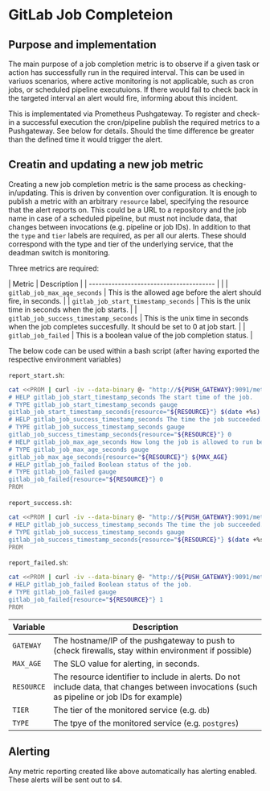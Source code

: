 # GitLab Job Completeion

## Purpose and implementation

The main purpose of a job completion metric is to observe if a given task or action has successfully run in the required interval. This can be used in variuos scenarios, where active monitoring is not applicable, such as cron jobs, or scheduled pipeline executuions. If there would fail to check back in the targeted interval an alert would fire, informing about this incident.

This is implementated via Prometheus Pushgateway. To register and check-in a successful execution the cron/pipeline publish the required metrics to a Pushgateway. See below for details. Should the time difference be greater than the defined time it would trigger the alert.

## Creatin and updating a new job metric

Creating a new job completion metric is the same process as checking-in/updating. This is driven by convention over configuration. It is enough to publish a metric with an arbitrary `resource` label, specifying the resource that the alert reports on. This could be a URL to a repository and the job name in case of a scheduled pipeline, but must not include data, that changes between invocations (e.g. pipeline or job IDs). In addition to that the `type` and `tier` labels are required, as per all our alerts. These should correspond with the type and tier of the underlying service, that the deadman switch is monitoring.

Three metrics are required:

| Metric                                  | Description  |
| --------------------------------------- |  |
| `gitlab_job_max_age_seconds`            | This is the allowed age before the alert should fire, in seconds. |
| `gitlab_job_start_timestamp_seconds`    | This is the unix time in seconds when the job starts.  |
| `gitlab_job_success_timestamp_seconds`  | This is the unix time in seconds when the job completes succesfully. It should be set to 0 at job start. |
| `gitlab_job_failed`                     | This is a boolean value of the job completion status. |

The below code can be used within a bash script (after having exported the respective environment variables)

`report_start.sh`:

```bash
cat <<PROM | curl -iv --data-binary @- "http://${PUSH_GATEWAY}:9091/metrics/job/${JOB}/tier/${TIER}/type/${TYPE}"
# HELP gitlab_job_start_timestamp_seconds The start time of the job.
# TYPE gitlab_job_start_timestamp_seconds gauge
gitlab_job_start_timestamp_seconds{resource="${RESOURCE}"} $(date +%s)
# HELP gitlab_job_success_timestamp_seconds The time the job succeeded.
# TYPE gitlab_job_success_timestamp_seconds gauge
gitlab_job_success_timestamp_seconds{resource="${RESOURCE}"} 0
# HELP gitlab_job_max_age_seconds How long the job is allowed to run before marking it failed.
# TYPE gitlab_job_max_age_seconds gauge
gitlab_job_max_age_seconds{resource="${RESOURCE}"} ${MAX_AGE}
# HELP gitlab_job_failed Boolean status of the job.
# TYPE gitlab_job_failed gauge
gitlab_job_failed{resource="${RESOURCE}"} 0
PROM
```

`report_success.sh`:
```bash
cat <<PROM | curl -iv --data-binary @- "http://${PUSH_GATEWAY}:9091/metrics/job/${JOB}/tier/${TIER}/type/${TYPE}"
# HELP gitlab_job_success_timestamp_seconds The time the job succeeded.
# TYPE gitlab_job_success_timestamp_seconds gauge
gitlab_job_success_timestamp_seconds{resource="${RESOURCE}"} $(date +%s)
PROM
```

`report_failed.sh`:
```bash
cat <<PROM | curl -iv --data-binary @- "http://${PUSH_GATEWAY}:9091/metrics/job/${JOB}/tier/${TIER}/type/${TYPE}"
# HELP gitlab_job_failed Boolean status of the job.
# TYPE gitlab_job_failed gauge
gitlab_job_failed{resource="${RESOURCE}"} 1
PROM
```

| Variable | Description |
| -------- | ----------- |
| `GATEWAY` | The hostname/IP of the pushgateway to push to (check firewalls, stay within environment if possible) |
| `MAX_AGE` | The SLO value for alerting, in seconds. |
| `RESOURCE` | The resource identifier to include in alerts. Do not include data, that changes between invocations (such as pipeline or job IDs for example) |
| `TIER` | The tier of the monitored service (e.g. `db`) |
| `TYPE` | The tpye of the monitored service (e.g. `postgres`)

## Alerting

Any metric reporting created like above automatically has alerting enabled. These alerts will be sent out to s4.
